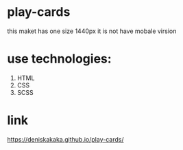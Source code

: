 # play-cards
this maket has one size 1440px it is not have mobale virsion

# use technologies:
 <ol>
  <li>HTML</li>
  <li>CSS</li>
  <li>SCSS</li>
 </ol>
 
 # link 
 https://deniskakaka.github.io/play-cards/
